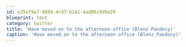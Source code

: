 ```yaml
---
id: e25e79a7-9894-4c97-b181-4ad06c9d9a29
blueprint: text
category: twitter
title: 'Have moved on to the afternoon office (Blenz Pandosy)'
caption: 'Have moved on to the afternoon office (Blenz Pandosy)'
---
```

